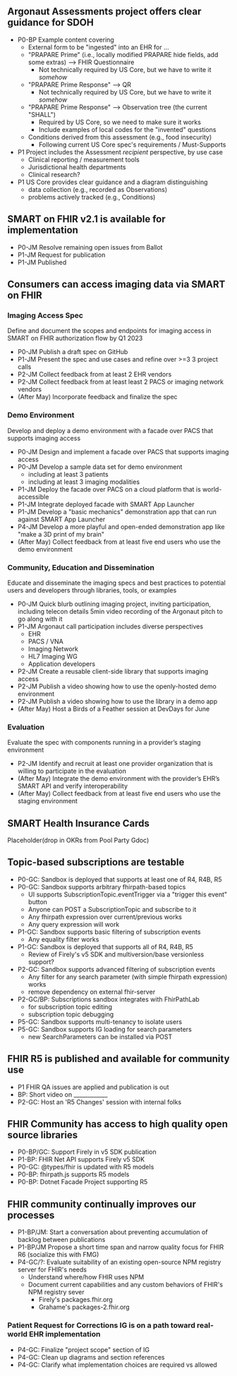 ## Argonaut Assessments project offers clear guidance for SDOH

* P0-BP Example content covering
    * External form to be "ingested" into an EHR for ...
    * "PRAPARE Prime" (i.e., locally modified PRAPARE hide fields, add some extras) --> FHIR Questionnaire
        * Not technically required by US Core, but we have to write it *somehow*
    * "PRAPARE Prime Response" --> QR 
        * Not technically required by US Core, but we have to write it *somehow*
    * "PRAPARE Prime Response" --> Observation tree (the current "SHALL")
        * Required by US Core, so we need to make sure it works
        * Include examples of local codes for the "invented" questions
    * Conditions derived from this assessment (e.g., food insecurity)
        * Following current US Core spec's requirements / Must-Supports
* P1 Project includes the Assessment *recipient* perspective, by use case
    * Clinical reporting / measurement tools
    * Jurisdictional health departments
    * Clinical research?
* P1 US Core provides clear guidance and a diagram distinguishing
    * data collection (e.g., recorded as Observations)
    * problems actively tracked (e.g., Conditions)

## SMART on FHIR v2.1 is available for implementation
* P0-JM Resolve remaining open issues from Ballot
* P1-JM Request for publication
* P1-JM Published

## Consumers can access imaging data via SMART on FHIR

### Imaging Access Spec
Define and document the scopes and endpoints for imaging access in SMART on FHIR authorization flow by Q1 2023

* P0-JM Publish a draft spec on GitHub
* P1-JM Present the spec and use cases and refine over >=3 3 project calls
* P2-JM Collect feedback from at least 2 EHR vendors
* P2-JM Collect feedback from at least least 2 PACS or imaging network vendors
* (After May) Incorporate feedback and finalize the spec

### Demo Environment
Develop and deploy a demo environment with a facade over PACS that supports imaging access

* P0-JM Design and implement a facade over PACS that supports imaging access
* P0-JM Develop a sample data set for demo environment
  *  including at least 3 patients
  *  including at least 3 imaging modalities
* P1-JM Deploy the facade over PACS on a cloud platform that is world-accessible
* P1-JM Integrate deployed facade with SMART App Launcher
* P1-JM Develop a "basic mechanics" demonstration app that can run against SMART App Launcher
* P4-JM Develop a more playful and open-ended demonstration app like "make a 3D print of my brain"
* (After May) Collect feedback from at least five end users who use the demo environment

### Community, Education and Dissemination

Educate and disseminate the imaging specs and best practices to potential users and developers through libraries, tools, or examples

* P0-JM Quick blurb outlining imaging project, inviting participation, including telecon details
     5min video recording of the Argonaut pitch to go along with it
* P1-JM Argonaut call participation includes diverse perspectives
    * EHR
    * PACS / VNA
    * Imaging Network
    * HL7 Imaging WG
    * Application developers
* P2-JM Create a reusable client-side library that supports imaging access
* P2-JM Publish a video showing how to use the openly-hosted demo environment
* P2-JM Publish a video showing how to use the library in a demo app
* (After May) Host a Birds of a Feather session at DevDays for June


### Evaluation

Evaluate the spec with components running in a provider’s staging environment 

* P2-JM Identify and recruit at least one provider organization that is willing to participate in the evaluation
* (After May) Integrate the demo environment with the provider’s EHR’s SMART API and verify interoperability
* (After May) Collect feedback from at least five end users who use the staging environment

## SMART Health Insurance Cards
Placeholder(drop in OKRs from Pool Party Gdoc)

## Topic-based subscriptions are testable

* P0-GC: Sandbox is deployed that supports at least one of R4, R4B, R5
* P0-GC: Sandbox supports arbitrary fhirpath-based topics
  * UI supports SubscriptionTopic.eventTrigger via a "trigger this event" button 
  * Anyone can POST a SubscriptionTopic and subscribe to it
  * Any fhirpath expression over current/previous works
  * Any query expression will work
* P1-GC: Sandbox supports basic filtering of subscription events
  * Any equality filter works
* P1-GC: Sandbox is deployed that supports all of R4, R4B, R5
    * Review of Firely's v5 SDK and multiversion/base versionless support?
* P2-GC: Sandbox supports advanced filtering of subscription events
  * Any filter for any search parameter (with simple fhirpath expression) works
  * remove dependency on external fhir-server
* P2-GC/BP: Subscriptions sandbox integrates with FhirPathLab
    * for subscription topic editing
    * subscription topic debugging
* P5-GC: Sandbox supports multi-tenancy to isolate users
* P5-GC: Sandbox supports IG loading for search parameters
  * new SearchParameters can be installed via POST 
  
## FHIR R5 is published and available for community use
* P1 FHIR QA issues are applied and publication is out
* BP: Short video on ____________
* P2-GC: Host an 'R5 Changes' session with internal folks

## FHIR Community has access to high quality open source libraries
* P0-BP/GC: Support Firely in v5 SDK publication
* P1-BP: FHIR Net API supports Firely v5 SDK 
* P0-GC: @types/fhir is updated with R5 models
* P0-BP: fhirpath.js supports R5 models
* P0-BP: Dotnet Facade Project supporting R5

## FHIR community continually improves our processes

* P1-BP/JM: Start a conversation about preventing accumulation of backlog between publications
* P1-BP/JM Propose a short time span and narrow quality focus for FHIR R6 (socialize this with FMG)
* P4-GC/?: Evaluate suitability of an existing open-source NPM registry server for FHIR's needs
  * Understand where/how FHIR uses NPM
  * Document current capabilities and any custom behaviors of FHIR's NPM registry sever
      * Firely's packages.fhir.org
      * Grahame's packages-2.fhir.org

### Patient Request for Corrections IG is on a path toward real-world EHR implementation
* P4-GC: Finalize "project scope" section of IG
* P4-GC: Clean up diagrams and section references
* P4-GC: Clarify what implementation choices are required vs allowed
